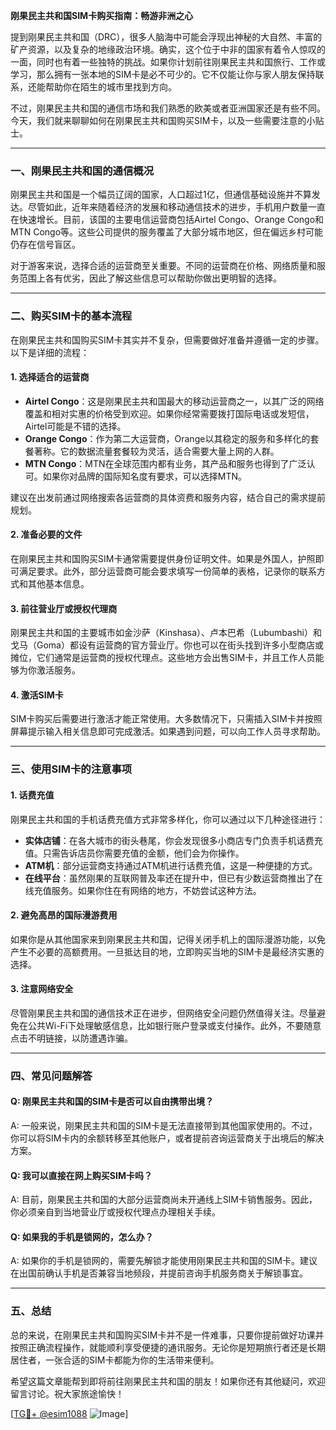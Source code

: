 **刚果民主共和国SIM卡购买指南：畅游非洲之心**

提到刚果民主共和国（DRC），很多人脑海中可能会浮现出神秘的大自然、丰富的矿产资源，以及复杂的地缘政治环境。确实，这个位于中非的国家有着令人惊叹的一面，同时也有着一些独特的挑战。如果你计划前往刚果民主共和国旅行、工作或学习，那么拥有一张本地的SIM卡是必不可少的。它不仅能让你与家人朋友保持联系，还能帮助你在陌生的城市里找到方向。

不过，刚果民主共和国的通信市场和我们熟悉的欧美或者亚洲国家还是有些不同。今天，我们就来聊聊如何在刚果民主共和国购买SIM卡，以及一些需要注意的小贴士。

---

### 一、刚果民主共和国的通信概况

刚果民主共和国是一个幅员辽阔的国家，人口超过1亿，但通信基础设施并不算发达。尽管如此，近年来随着经济的发展和移动通信技术的进步，手机用户数量一直在快速增长。目前，该国的主要电信运营商包括Airtel Congo、Orange Congo和MTN Congo等。这些公司提供的服务覆盖了大部分城市地区，但在偏远乡村可能仍存在信号盲区。

对于游客来说，选择合适的运营商至关重要。不同的运营商在价格、网络质量和服务范围上各有优劣，因此了解这些信息可以帮助你做出更明智的选择。

---

### 二、购买SIM卡的基本流程

在刚果民主共和国购买SIM卡其实并不复杂，但需要做好准备并遵循一定的步骤。以下是详细的流程：

#### 1. **选择适合的运营商**
   - **Airtel Congo**：这是刚果民主共和国最大的移动运营商之一，以其广泛的网络覆盖和相对实惠的价格受到欢迎。如果你经常需要拨打国际电话或发短信，Airtel可能是不错的选择。
   - **Orange Congo**：作为第二大运营商，Orange以其稳定的服务和多样化的套餐著称。它的数据流量套餐较为灵活，适合需要大量上网的人群。
   - **MTN Congo**：MTN在全球范围内都有业务，其产品和服务也得到了广泛认可。如果你对品牌的国际知名度有要求，可以选择MTN。

建议在出发前通过网络搜索各运营商的具体资费和服务内容，结合自己的需求提前规划。

#### 2. **准备必要的文件**
   在刚果民主共和国购买SIM卡通常需要提供身份证明文件。如果是外国人，护照即可满足要求。此外，部分运营商可能会要求填写一份简单的表格，记录你的联系方式和其他基本信息。

#### 3. **前往营业厅或授权代理商**
   刚果民主共和国的主要城市如金沙萨（Kinshasa）、卢本巴希（Lubumbashi）和戈马（Goma）都设有运营商的官方营业厅。你也可以在街头找到许多小型商店或摊位，它们通常是运营商的授权代理点。这些地方会出售SIM卡，并且工作人员能够为你激活服务。

#### 4. **激活SIM卡**
   SIM卡购买后需要进行激活才能正常使用。大多数情况下，只需插入SIM卡并按照屏幕提示输入相关信息即可完成激活。如果遇到问题，可以向工作人员寻求帮助。

---

### 三、使用SIM卡的注意事项

#### 1. **话费充值**
   刚果民主共和国的手机话费充值方式非常多样化，你可以通过以下几种途径进行：
   - **实体店铺**：在各大城市的街头巷尾，你会发现很多小商店专门负责手机话费充值。只需告诉店员你需要充值的金额，他们会为你操作。
   - **ATM机**：部分运营商支持通过ATM机进行话费充值，这是一种便捷的方式。
   - **在线平台**：虽然刚果的互联网普及率还在提升中，但已有少数运营商推出了在线充值服务。如果你住在有网络的地方，不妨尝试这种方法。

#### 2. **避免高昂的国际漫游费用**
   如果你是从其他国家来到刚果民主共和国，记得关闭手机上的国际漫游功能，以免产生不必要的高额费用。一旦抵达目的地，立即购买当地的SIM卡是最经济实惠的选择。

#### 3. **注意网络安全**
   尽管刚果民主共和国的通信技术正在进步，但网络安全问题仍然值得关注。尽量避免在公共Wi-Fi下处理敏感信息，比如银行账户登录或支付操作。此外，不要随意点击不明链接，以防遭遇诈骗。

---

### 四、常见问题解答

#### Q: 刚果民主共和国的SIM卡是否可以自由携带出境？
A: 一般来说，刚果民主共和国的SIM卡是无法直接带到其他国家使用的。不过，你可以将SIM卡内的余额转移至其他账户，或者提前咨询运营商关于出境后的解决方案。

#### Q: 我可以直接在网上购买SIM卡吗？
A: 目前，刚果民主共和国的大部分运营商尚未开通线上SIM卡销售服务。因此，你必须亲自到当地营业厅或授权代理点办理相关手续。

#### Q: 如果我的手机是锁网的，怎么办？
A: 如果你的手机是锁网的，需要先解锁才能使用刚果民主共和国的SIM卡。建议在出国前确认手机是否兼容当地频段，并提前咨询手机服务商关于解锁事宜。

---

### 五、总结

总的来说，在刚果民主共和国购买SIM卡并不是一件难事，只要你提前做好功课并按照正确流程操作，就能顺利享受便捷的通讯服务。无论你是短期旅行者还是长期居住者，一张合适的SIM卡都能为你的生活带来便利。

希望这篇文章能帮到即将前往刚果民主共和国的朋友！如果你还有其他疑问，欢迎留言讨论。祝大家旅途愉快！

[[TG💪+ @esim1088](https://t.me/s/esim1088) ![Image](https://i.postimg.cc/4NQfJmqS/Snipaste-2025-05-13-00-14-12.png)]